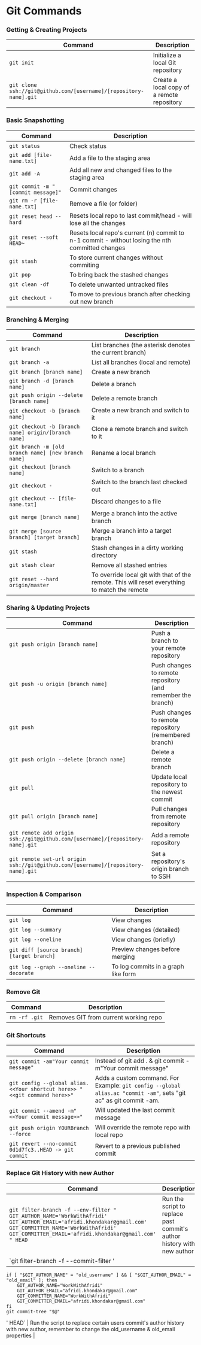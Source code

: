 Git Commands
============

### Getting & Creating Projects

| Command | Description |
| ------- | ----------- |
| `git init` | Initialize a local Git repository |
| `git clone ssh://git@github.com/[username]/[repository-name].git` | Create a local copy of a remote repository |

### Basic Snapshotting

| Command | Description |
| ------- | ----------- |
| `git status` | Check status |
| `git add [file-name.txt]` | Add a file to the staging area |
| `git add -A` | Add all new and changed files to the staging area |
| `git commit -m "[commit message]"` | Commit changes |
| `git rm -r [file-name.txt]` | Remove a file (or folder) |
| `git reset head --hard` | Resets local repo to last commit/head - will lose all the changes |
| `git reset --soft HEAD~` | Resets local repo's current (n) commit to n-1 commit - without losing the nth committed changes |
| `git stash` | To store current changes without commiting |
| `git pop` | To bring back the stashed changes |
| `git clean -df` | To delete unwanted untracked files |
| `git checkout -` | To move to previous branch after checking out new branch |

### Branching & Merging

| Command | Description |
| ------- | ----------- |
| `git branch` | List branches (the asterisk denotes the current branch) |
| `git branch -a` | List all branches (local and remote) |
| `git branch [branch name]` | Create a new branch |
| `git branch -d [branch name]` | Delete a branch |
| `git push origin --delete [branch name]` | Delete a remote branch |
| `git checkout -b [branch name]` | Create a new branch and switch to it |
| `git checkout -b [branch name] origin/[branch name]` | Clone a remote branch and switch to it |
| `git branch -m [old branch name] [new branch name]` | Rename a local branch |
| `git checkout [branch name]` | Switch to a branch |
| `git checkout -` | Switch to the branch last checked out |
| `git checkout -- [file-name.txt]` | Discard changes to a file |
| `git merge [branch name]` | Merge a branch into the active branch |
| `git merge [source branch] [target branch]` | Merge a branch into a target branch |
| `git stash` | Stash changes in a dirty working directory |
| `git stash clear` | Remove all stashed entries |
| `git reset --hard origin/master` | To override local git with that of the remote. This will reset everything to match the remote |

### Sharing & Updating Projects

| Command | Description |
| ------- | ----------- |
| `git push origin [branch name]` | Push a branch to your remote repository |
| `git push -u origin [branch name]` | Push changes to remote repository (and remember the branch) |
| `git push` | Push changes to remote repository (remembered branch) |
| `git push origin --delete [branch name]` | Delete a remote branch |
| `git pull` | Update local repository to the newest commit |
| `git pull origin [branch name]` | Pull changes from remote repository |
| `git remote add origin ssh://git@github.com/[username]/[repository-name].git` | Add a remote repository |
| `git remote set-url origin ssh://git@github.com/[username]/[repository-name].git` | Set a repository's origin branch to SSH |

### Inspection & Comparison

| Command | Description |
| ------- | ----------- |
| `git log` | View changes |
| `git log --summary` | View changes (detailed) |
| `git log --oneline` | View changes (briefly) |
| `git diff [source branch] [target branch]` | Preview changes before merging |
| `git log --graph --oneline --decorate` | To log commits in a graph like form |

### Remove Git

| Command | Description |
| ------- | ----------- |
| `rm -rf .git` | Removes GIT from current working repo |

### Git Shortcuts

| Command | Description |
| ------- | ----------- |
| `git commit -am"Your commit message"` | Instead of git add . & git commit -m"Your commit message" |
| `git config --global alias.<<Your shortcut here>> "<<git command here>>"` | Adds a custom command. For Example: `git config --global alias.ac "commit -am"`, sets "git ac" as git commit -am. | 
| `git commit --amend -m"<<Your commit message>>"` | Will updated the last commit message |
| `git push origin YOURBranch --force` | Will override the remote repo with local repo |
| `git revert --no-commit 0d1d7fc3..HEAD -> git commit` | Revert to a previous published commit |

### Replace Git History with new Author

| Command | Description |
| ------- | ----------- |
| `git filter-branch -f --env-filter " GIT_AUTHOR_NAME='WorkWithAfridi' GIT_AUTHOR_EMAIL='afridi.khondakar@gmail.com' GIT_COMMITTER_NAME='WorkWithAfridi' GIT_COMMITTER_EMAIL='afridi.khondakar@gmail.com' " HEAD` | Run the script to replace past commit's author history with new author |
| `git filter-branch -f --commit-filter '
    if [ "$GIT_AUTHOR_NAME" = "old_username" ] && [ "$GIT_AUTHOR_EMAIL" = "old_email" ]; then
        GIT_AUTHOR_NAME="WorkWithAfridi"
        GIT_AUTHOR_EMAIL="afridi.khondakar@gmail.com"
        GIT_COMMITTER_NAME="WorkWithAfridi"
        GIT_COMMITTER_EMAIL="afridi.khondakar@gmail.com"
    fi
    git commit-tree "$@"
' HEAD` | Run the script to replace certain users commit's author history with new author, remember to change the old_username & old_email properties |
 
